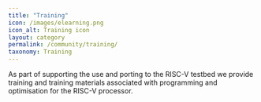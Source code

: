 ```yaml
---
title: "Training"
icon: /images/elearning.png
icon_alt: Training icon
layout: category
permalink: /community/training/
taxonomy: Training
---
```


As part of supporting the use and porting to the RISC-V testbed we provide training and training materials associated with programming and optimisation for the RISC-V processor.
